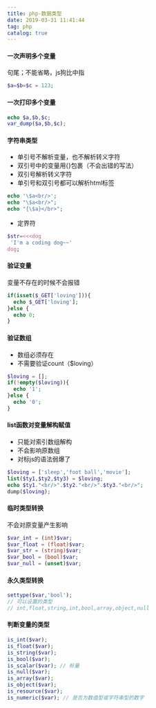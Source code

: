 ```yaml
---
title: php-数据类型
date: 2019-03-31 11:41:44
tag: php
catalog: true
---
```


#### 一次声明多个变量
句尾；不能省略，js狗比中指
```php
$a=$b=$c = 123;
```

#### 一次打印多个变量
```php
echo $a,$b,$c;
var_dump($a,$b,$c);
```

#### 字符串类型
- 单引号不解析变量，也不解析转义字符
- 双引号中的变量用{}包裹（不会出错的写法）
- 双引号解析转义字符
- 单引号和双引号都可以解析html标签
```php
echo '\$a<br/>';
echo "\$a<br/>";
echo "{\$a}</br>";
```
- 定界符
```php
$str=<<<dog
 'I'm a coding dog~~'
dog;
```
#### 验证变量
变量不存在的时候不会报错
```php
if(isset($_GET['loving'])){
  echo $_GET['loving'];
}else {
  echo 0;
}
```

####  验证数组
-  数组必须存在
- 不需要验证count（$loving）
```php
$loving = [];
if(!empty($loving)){
  echo '1';
}else {
  echo '0';
}
```
#### list函数对变量解构赋值
- 只能对索引数组解构
- 不会影响原数组
- 对标js的语法弱爆了
```php
$loving = ['sleep','foot ball','movie'];
list($ty1,$ty2,$ty3) = $loving;
echo $ty1."<br/>".$ty2."<br/>".$ty3."<br/>";
dump($loving);
```

####  临时类型转换
不会对原变量产生影响
```php
$var_int = (int)$var;
$var_float = (float)$var;
$var_str = (string)$var;
$var_bool = (bool)$var;
$var_null = (unset)$var;
```

#### 永久类型转换
```php
settype($var,'bool');
// 可以设置的类型
// int,float,string,int,bool,array,object,null
```

#### 判断变量的类型
```php
is_int($var);
is_float($var);
is_string($var);
is_bool($var);
is_scalar($var); // 标量
is_null($var);
is_array($var);
is_object($var);
is_resource($var);
is_numeric($var); // 是否为数值型或字符串型的数字
```
